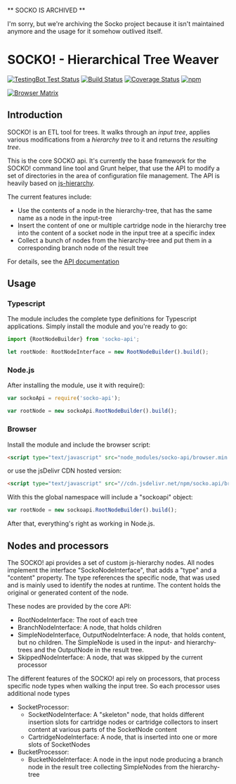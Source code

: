 ** SOCKO IS ARCHIVED **

I'm sorry, but we're archiving the Socko project because it isn't maintained anymore and the usage for it somehow outlived itself. 

# SOCKO! - Hierarchical Tree Weaver

[![TestingBot Test Status](https://testingbot.com/buildstatus/d87072aa349553678b4951d26e743159)](https://testingbot.com/builds/d87072aa349553678b4951d26e743159)
 [![Build Status](https://travis-ci.org/dodevops/socko-api.svg?branch=master)](https://travis-ci.org/dodevops/socko-api) [![Coverage Status](https://coveralls.io/repos/github/dodevops/socko-api/badge.svg?branch=master)](https://coveralls.io/github/dodevops/socko-api?branch=master) [![npm](https://img.shields.io/npm/v/socko-api.svg)](https://www.npmjs.com/package/socko-api)

[![Browser Matrix](https://testingbot.com/buildmatrix/d87072aa349553678b4951d26e743159)](https://testingbot.com/builds/d87072aa349553678b4951d26e743159)

## Introduction

SOCKO! is an ETL tool for trees. It walks through an *input tree*, applies various modifications from a *hierarchy tree* to it and returns the *resulting tree*.

This is the core SOCKO api. It's currently the base framework for the SOCKO! command line tool and Grunt helper, that use the API to modify a set of directories in the area of configuration file management. The API is heavily based on [js-hierarchy](https://www.npmjs.com/package/js-hierarchy).

The current features include:

* Use the contents of a node in the hierarchy-tree, that has the same name as a node in the input-tree
* Insert the content of one or multiple cartridge node in the hierarchy tree into the content of a socket node in the input tree at a specific index
* Collect a bunch of nodes from the hierarchy-tree and put them in a corresponding branch node of the result tree

For details, see the [API documentation](https://dodevops.github.io/socko-api/)

## Usage

### Typescript

The module includes the complete type definitions for Typescript
applications. Simply install the module and you're ready to go:

```typescript
import {RootNodeBuilder} from 'socko-api';

let rootNode: RootNodeInterface = new RootNodeBuilder().build();
```

### Node.js

After installing the module, use it with require():

```javascript
var sockoApi = require('socko-api');

var rootNode = new sockoApi.RootNodeBuilder().build();
```

### Browser

Install the module and include the browser script:

```html
<script type="text/javascript" src="node_modules/socko-api/browser.min.js"></script>
```

or use the jsDelivr CDN hosted version:
```html
<script type="text/javascript" src="//cdn.jsdelivr.net/npm/socko.api/browser.min.js"></script>
```

With this the global namespace will include a "sockoapi" object:

```javascript
var rootNode = new sockoapi.RootNodeBuilder().build();
```

After that, everything's right as working in Node.js.

## Nodes and processors

The SOCKO! api provides a set of custom js-hierarchy nodes. All nodes implement the interface "SockoNodeInterface", that adds a "type" and a "content" property. The type references the specific node, that was used and is mainly used to identify the nodes at runtime. The content holds the original or generated content of the node.

These nodes are provided by the core API:

* RootNodeInterface: The root of each tree
* BranchNodeInterface: A node, that holds children
* SimpleNodeInterface, OutputNodeInterface: A node, that holds content, but no children. The SimpleNode is used in the input- and hierarchy-trees and the OutputNode in the result tree.
* SkippedNodeInterface: A node, that was skipped by the current processor

The different features of the SOCKO! api rely on processors, that process specific node types when walking the input tree. So each processor uses additional node types

* SocketProcessor:
  - SocketNodeInterface: A "skeleton" node, that holds different insertion slots for cartridge nodes or cartridge collectors to insert content at various parts of the SocketNode content
  - CartridgeNodeInterface: A node, that is inserted into one or more slots of SocketNodes
* BucketProcessor:
  - BucketNodeInterface: A node in the input node producing a branch node in the result tree collecting SimpleNodes from the hierarchy-tree
